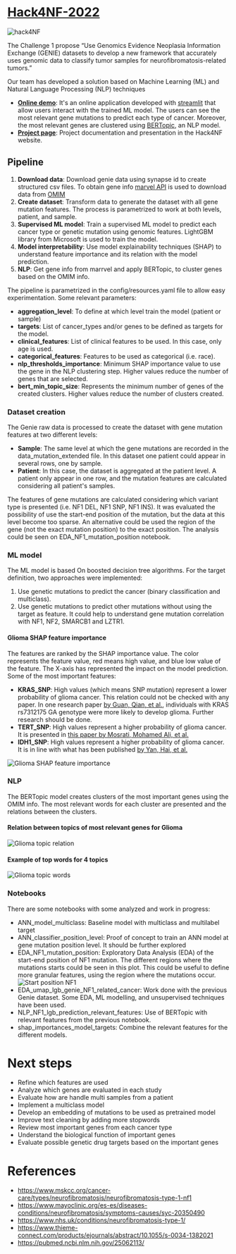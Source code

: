 # [Hack4NF-2022](https://hack4nf-platform.bemyapp.com/#/event)

![hack4NF](static/image/hack4NF.png)

The Challenge 1 propose “Use Genomics Evidence Neoplasia Information Exchange (GENIE) datasets to develop a new 
framework that accurately uses genomic data to classify tumor samples for neurofibromatosis-related tumors.”

Our team has developed a solution based on Machine Learning (ML) and Natural Language Processing (NLP) techniques
* **[Online demo](https://pasturl-hack4nf-2022-app-o8lusi.streamlit.app/)**: It's an online application developed
  with [streamlit](https://streamlit.io/) that allow users interact with the trained ML model. The users can see
  the most relevant gene mutations to predict each type of cancer. Moreover, the most relevant genes are clustered 
  using [BERTopic](https://maartengr.github.io/BERTopic/index.html), an NLP model. 
* **[Project page](https://hack4nf-platform.bemyapp.com/#/projects/634fdae469c573321d684dcf)**: Project documentation and
  presentation in the Hack4NF website.

## Pipeline
1. **Download data**: Download genie data using synapse id to create structured csv files. To obtain gene info [marvel API](http://marrvel.org/) is used to download data from [OMIM](https://www.omim.org/)
2. **Create dataset**: Transform data to generate the dataset with all gene mutation features. The process is parametrized to work at both levels, patient, and sample.
3. **Supervised ML model**: Train a supervised ML model to predict each cancer type or genetic mutation using genomic features. LightGBM library from Microsoft is used to train the model.
4. **Model interpretability**: Use model explainability techniques (SHAP) to understand feature importance and its relation with the model prediction.
5. **NLP**: Get gene info from marrvel and apply BERTopic, to cluster genes based on the OMIM info.

The pipeline is parametrized in the config/resources.yaml file to allow easy experimentation. 
Some relevant parameters:
* **aggregation_level**: To define at which level train the model (patient or sample)
* **targets**: List of cancer_types and/or genes to be defined as targets for the model.
* **clinical_features**: List of clinical features to be used. In this case, only age is used.
* **categorical_features**: Features to be used as categorical (i.e. race).
* **nlp_thresholds_importance**: Minimum SHAP importance value to use the gene in the NLP clustering step. 
  Higher values reduce the number of genes that are selected.   
* **bert_min_topic_size**: Represents the minimum number of genes of the created clusters. 
  Higher values reduce the number of clusters created.


### Dataset creation
The Genie raw data is processed to create the dataset with gene mutation features at two different levels:
* **Sample**: The same level at which the gene mutations are recorded in the data_mutation_extended file. In this dataset
  one patient could appear in several rows, one by sample. 
* **Patient**: In this case, the dataset is aggregated at the patient level. A patient only appear in one row, 
  and the mutation features are calculated considering all patient's samples.

The features of gene mutations are calculated considering which variant type is presented (i.e. NF1 DEL, 
NF1 SNP, NF1 INS). It was evaluated the possibility of use the start-end position of the mutation, but the data at this
level become too sparse. An alternative could be used the region of the gene (not the exact mutation position)
to the exact position. The analysis could be seen on EDA_NF1_mutation_position notebook.

### ML model
The ML model is based On boosted decision tree algorithms. For the target definition, two approaches were implemented:
1. Use genetic mutations to predict the cancer (binary classification and multiclass).
2. Use genetic mutations to predict other mutations without using the target
   as feature. It could help to understand gene mutation correlation 
   with NF1, NF2, SMARCB1 and LZTR1. 

#### Glioma SHAP feature importance
The features are ranked by the SHAP importance value. The color represents the feature value, 
red means high value, and blue low value of the feature. The X-axis has represented the impact
on the model prediction. Some of the most important features:
* **KRAS_SNP**: High values (which means SNP mutation) represent a lower probability of  glioma cancer.
  This relation could not be checked with any paper. In one research paper [by Guan, Qian, et al.](https://www.ncbi.nlm.nih.gov/pmc/articles/PMC8039792/),
  individuals with KRAS rs7312175 GA genotype were more likely to develop glioma.
  Further research should be done. 
* **TERT_SNP**: High values represent a higher probability of glioma cancer.
  It is presented in [this paper by Mosrati, Mohamed Ali, et al.](https://www.ncbi.nlm.nih.gov/pmc/articles/PMC4599297/)
* **IDH1_SNP**: High values represent a higher probability of glioma cancer.
  It is in line with what has been published [by Yan, Hai, et al.](https://www.nejm.org/doi/full/10.1056/NEJMoa0808710)

![Glioma SHAP feature importance](trained_model/model_Glioma/shap_class_1_25.png)


### NLP 
The BERTopic model creates clusters of the most important genes using the OMIM info. The most relevant words for 
each cluster are presented and the relations between the clusters.

#### Relation between topics of most relevant genes for Glioma
![Glioma topic relation](static/image/glioma_matrix.png)
#### Example of top words for 4 topics
![Glioma topic words](static/image/glioma_words.png)

### Notebooks
There are some notebooks with some analyzed and work in progress:
* ANN_model_multiclass: Baseline model with multiclass and multilabel target
* ANN_classifier_position_level: Proof of concept to train an ANN model at gene mutation position level. 
  It should be further explored  
* EDA_NF1_mutation_position: Exploratory Data Analysis (EDA) of the start-end position of NF1 mutation.
  The different regions where the mutations starts could be seen in this plot. This could be useful to 
  define more granular features, using the region where the mutations occur.
  ![Start position NF1](static/image/NF1_position.png)
* EDA_umap_lgb_genie_NF1_related_cancer: Work done with the previous Genie dataset. 
  Some EDA, ML modelling, and unsupervised techniques have been used.
* NLP_NF1_lgb_prediction_relevant_features: Use of BERTopic with relevant features from the previous notebook.
* shap_importances_model_targets: Combine the relevant features for the different models.

# Next steps
* Refine which features are used
* Analyze which genes are evaluated in each study
* Evaluate how are handle multi samples from a patient
* Implement a multiclass model
* Develop an embedding of mutations to be used as pretrained model
* Improve text cleaning by adding more stopwords
* Review most important genes from each cancer type
* Understand the biological function of important genes
* Evaluate possible genetic drug targets based on the important genes

# References
* https://www.mskcc.org/cancer-care/types/neurofibromatosis/neurofibromatosis-type-1-nf1
* https://www.mayoclinic.org/es-es/diseases-conditions/neurofibromatosis/symptoms-causes/syc-20350490
* https://www.nhs.uk/conditions/neurofibromatosis-type-1/
* https://www.thieme-connect.com/products/ejournals/abstract/10.1055/s-0034-1382021
* https://pubmed.ncbi.nlm.nih.gov/25062113/

